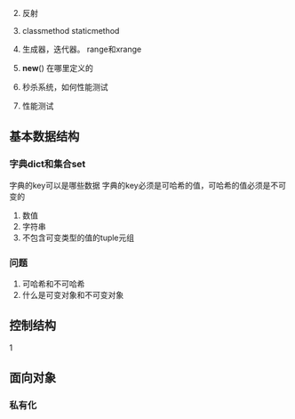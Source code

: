 
2. 反射
5. classmethod  staticmethod
6. 生成器，迭代器。 range和xrange
7. __new__() 在哪里定义的
 
 1. 秒杀系统，如何性能测试
 2. 性能测试

## 基本数据结构
### 字典dict和集合set
字典的key可以是哪些数据
字典的key必须是可哈希的值，可哈希的值必须是不可变的
1. 数值
2. 字符串
3. 不包含可变类型的值的tuple元组


### 问题
1. 可哈希和不可哈希
2. 什么是可变对象和不可变对象

## 控制结构
1

## 面向对象
### 私有化

<!--stackedit_data:
eyJoaXN0b3J5IjpbMTUwMDk5OTExMSwtNjMzMTIxMzcyLC0xNj
g3MDI5MTM2LC0yMDIzNTE2NDE2XX0=
-->